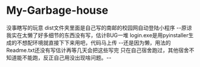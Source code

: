 # My-Garbage-house
没事瞎写的玩意
dist文件夹里面是自己写的南邮的校园网自动登陆小程序
--原谅我实在太懒了好多细节的东西没有写，估计BUG一堆
login.exe是用pyinstaller生成的不想配环境就直接下下来用吧，代码马上传
--还是因为懒，用法的Readme.txt还没有写估计再等几天会把这些写完
只在自己宿舍跑过，其他宿舍不知道能不能跑，反正自己用没出现啥问题。--
